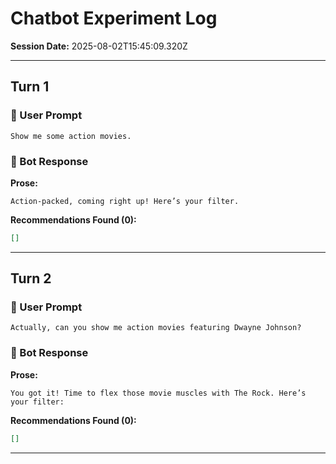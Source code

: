 # Chatbot Experiment Log

**Session Date:** 2025-08-02T15:45:09.320Z

---

## Turn 1

### 🤵 User Prompt

```text
Show me some action movies.
```

### 🤖 Bot Response

**Prose:**
```text
Action-packed, coming right up! Here’s your filter.
```

**Recommendations Found (0):**
```json
[]
```

---

## Turn 2

### 🤵 User Prompt

```text
Actually, can you show me action movies featuring Dwayne Johnson?
```

### 🤖 Bot Response

**Prose:**
```text
You got it! Time to flex those movie muscles with The Rock. Here’s your filter:
```

**Recommendations Found (0):**
```json
[]
```

---

